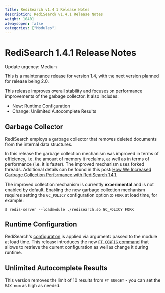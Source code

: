 ```yaml
---
Title: RediSearch v1.4.1 Release Notes
description: RediSearch v1.4.1 Release Notes
weight: 10401
alwaysopen: false
categories: ["Modules"]
---
```

# RediSearch 1.4.1 Release Notes

Update urgency: Medium

This is a maintenance release for version 1.4, with the next version planned for release being 2.0.

This release improves overall stability and focuses on performance improvements of the garbage collector. It also includes:

- New: Runtime Configuration
- Change: Unlimited Autocomplete Results

## Garbage Collector

RediSearch employs a garbage collector that removes deleted documents from the internal data structures.

In this release the garbage collection mechanism was improved in terms of efficiency, i.e. the amount of memory it reclaims, as well as in terms of performance (i.e. it is faster). The improved mechanism uses forked threads. Additional details can be found in this post: [How We Increased Garbage Collection Performance with RediSearch 1.4.1](https://redislabs.com/blog/increased-garbage-collection-performance-redisearch-1-4-1/).

The improved collection mechanism is currently **experimental** and is not enabled by default. Enabling the new garbage collection mechanism requires setting the `GC_POLICY` configuration option to `FORK` at load time, for example:

```
$ redis-server --loadmodule ./redisearch.so GC_POLICY FORK
```

## Runtime Configuration

RediSearch's [configuration](https://oss.redislabs.com/redisearch/Configuring/) is applied via arguments passed to the module at load time. This release introduces the new [`FT.CONFIG`  command](https://oss.redislabs.com/redisearch/Commands/#ftconfig) that allows to retrieve the current configuration as well as change it during runtime.

## Unlimited Autocomplete Results

This version removes the limit of 10 results from `FT.SUGGET` - you can set the `MAX num` as high as needed.